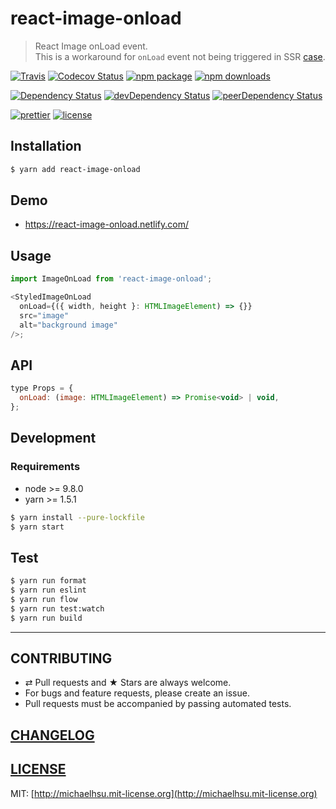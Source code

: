 # react-image-onload

> React Image onLoad event.  
> This is a workaround for `onLoad` event not being triggered in SSR [case](https://stackoverflow.com/questions/39777833/image-onload-event-in-isomorphic-universal-react-register-event-after-image-is).

[![Travis][build-badge]][build]
[![Codecov Status][codecov-badge]][codecov]
[![npm package][npm-badge]][npm]
[![npm downloads][npm-downloads]][npm]

[![Dependency Status][dependency-badge]][dependency]
[![devDependency Status][devdependency-badge]][devdependency]
[![peerDependency Status][peerdependency-badge]][peerdependency]

[![prettier][prettier-badge]][prettier]
[![license][license-badge]][license]

## Installation

```sh
$ yarn add react-image-onload
```

## Demo

* https://react-image-onload.netlify.com/

## Usage

```js
import ImageOnLoad from 'react-image-onload';

<StyledImageOnLoad
  onLoad={({ width, height }: HTMLImageElement) => {}}
  src="image"
  alt="background image"
/>;
```

## API

```js
type Props = {
  onLoad: (image: HTMLImageElement) => Promise<void> | void,
};
```

## Development

### Requirements

* node >= 9.8.0
* yarn >= 1.5.1

```sh
$ yarn install --pure-lockfile
$ yarn start
```

## Test

```sh
$ yarn run format
$ yarn run eslint
$ yarn run flow
$ yarn run test:watch
$ yarn run build
```

---

## CONTRIBUTING

* ⇄ Pull requests and ★ Stars are always welcome.
* For bugs and feature requests, please create an issue.
* Pull requests must be accompanied by passing automated tests.

## [CHANGELOG](CHANGELOG.md)

## [LICENSE](LICENSE)

MIT: [http://michaelhsu.mit-license.org](http://michaelhsu.mit-license.org)

[build-badge]: https://img.shields.io/travis/evenchange4/react-image-onload/master.svg?style=flat-square
[build]: https://travis-ci.org/evenchange4/react-image-onload
[npm-badge]: https://img.shields.io/npm/v/react-image-onload.svg?style=flat-square
[npm]: https://www.npmjs.org/package/react-image-onload
[codecov-badge]: https://img.shields.io/codecov/c/github/evenchange4/react-image-onload.svg?style=flat-square
[codecov]: https://codecov.io/github/evenchange4/react-image-onload?branch=master
[npm-downloads]: https://img.shields.io/npm/dt/react-image-onload.svg?style=flat-square
[license-badge]: https://img.shields.io/npm/l/react-image-onload.svg?style=flat-square
[license]: http://michaelhsu.mit-license.org/
[dependency-badge]: https://david-dm.org/evenchange4/react-image-onload.svg?style=flat-square
[dependency]: https://david-dm.org/evenchange4/react-image-onload
[devdependency-badge]: https://david-dm.org/evenchange4/react-image-onload/dev-status.svg?style=flat-square
[devdependency]: https://david-dm.org/evenchange4/react-image-onload#info=devDependencies
[peerdependency-badge]: https://david-dm.org/evenchange4/react-image-onload/peer-status.svg?style=flat-square
[peerdependency]: https://david-dm.org/evenchange4/react-image-onload#info=peerDependencies
[prettier-badge]: https://img.shields.io/badge/styled_with-prettier-ff69b4.svg?style=flat-square
[prettier]: https://github.com/prettier/prettier

